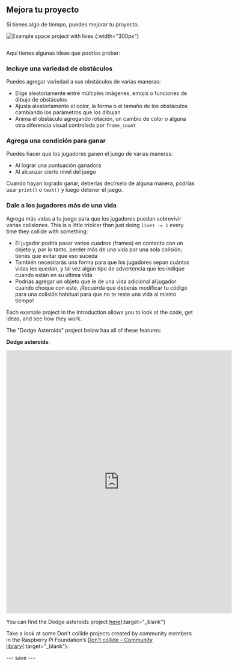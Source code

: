 ## Mejora tu proyecto

<div style="display: flex; flex-wrap: wrap">
<div style="flex-basis: 200px; flex-grow: 1; margin-right: 15px;">
Si tienes algo de tiempo, puedes mejorar tu proyecto.
</div>
<div>

![Example space project with lives.](images/example1.png){:width="300px"}

</div>
</div>

Aquí tienes algunas ideas que podrías probar:

### Incluye una variedad de obstáculos
Puedes agregar variedad a sus obstáculos de varias maneras:
 - Elige aleatoriamente entre múltiples imágenes, emojis o funciones de dibujo de obstáculos
 - Ajusta aleatoriamente el color, la forma o el tamaño de los obstáculos cambiando los parámetros que los dibujan
 - Anima el obstáculo agregando rotación, un cambio de color o alguna otra diferencia visual controlada por `frame_count`

### Agrega una condición para ganar
Puedes hacer que los jugadores ganen el juego de varias maneras:
 - Al lograr una puntuación ganadora
 - Al alcanzar cierto nivel del juego

Cuando hayan logrado ganar, deberías decírselo de alguna manera, podrías usar `print()` o `text()` y luego detener el juego.

### Dale a los jugadores más de una vida
Agrega más vidas a tu juego para que los jugadores puedan sobrevivir varias colisiones. This is a little trickier than just doing `lives -= 1` every time they collide with something:
 - El jugador podría pasar varios cuadros (frames) en contacto con un objeto y, por lo tanto, perder más de una vida por una sola colisión; tienes que evitar que eso suceda
 - También necesitarás una forma para que los jugadores sepan cuántas vidas les quedan, y tal vez algún tipo de advertencia que les indique cuando están en su última vida
 - Podrías agregar un objeto que le de una vida adicional al jugador cuando choque con este. ¡Recuerda que deberás modificar tu código para una colisión habitual para que no te reste una vida al mismo tiempo!

Each example project in the Introduction allows you to look at the code, get ideas, and see how they work.

The "Dodge Asteroids" project below has all of these features:

**Dodge asteroids**:
<iframe src="https://editor.raspberrypi.org/en/embed/viewer/dodge-asteroids-example" width="600" height="700" frameborder="0" marginwidth="0" marginheight="0" allowfullscreen>
</iframe>

You can find the Dodge asteroids project [here](https://editor.raspberrypi.org/en/projects/dodge-asteroids-example){:target="_blank"}

Take a look at some Don't collide projects created by community members in the Raspberry Pi Foundation’s [Don't collide - Community library](https://wke.lt/w/s/KobNfx){:target="_blank"}.

--- save ---
